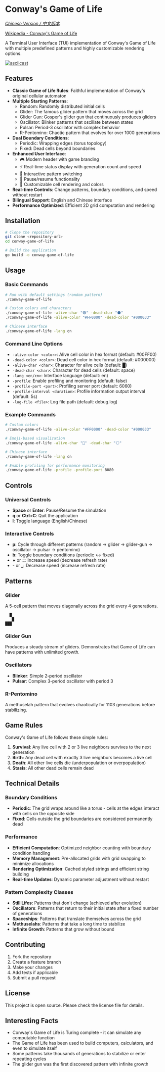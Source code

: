 # Conway's Game of Life

_[Chinese Version / 中文版本](README_CN.md)_

[Wikipedia - Conway's Game of Life](https://en.wikipedia.org/wiki/Conway's_Game_of_Life)

A Terminal User Interface (TUI) implementation of Conway's Game of Life with multiple predefined patterns and highly customizable rendering options.

[![asciicast](https://asciinema.org/a/723612.svg)](https://asciinema.org/a/723612)

## Features

- **Classic Game of Life Rules**: Faithful implementation of Conway's original cellular automaton
- **Multiple Starting Patterns**:
  - Random: Randomly distributed initial cells
  - Glider: The famous glider pattern that moves across the grid
  - Glider Gun: Gosper's glider gun that continuously produces gliders
  - Oscillator: Blinker patterns that oscillate between states
  - Pulsar: Period-3 oscillator with complex behavior
  - R-Pentomino: Chaotic pattern that evolves for over 1000 generations
- **Dual Boundary Conditions**:
  - Periodic: Wrapping edges (torus topology)
  - Fixed: Dead cells beyond boundaries
- **Enhanced User Interface**:
  - 🎮 Modern header with game branding
  - ⚡ Real-time status display with generation count and speed
  - 🎨 Interactive pattern switching
  - 🔄 Pause/resume functionality
  - 📐 Customizable cell rendering and colors
- **Real-time Controls**: Change patterns, boundary conditions, and speed without restart
- **Bilingual Support**: English and Chinese interface
- **Performance Optimized**: Efficient 2D grid computation and rendering

## Installation

```bash
# Clone the repository
git clone <repository-url>
cd conway-game-of-life

# Build the application
go build -o conway-game-of-life
```

## Usage

### Basic Commands

```bash
# Run with default settings (random pattern)
./conway-game-of-life

# Custom colors and characters
./conway-game-of-life -alive-char "🟢" -dead-char "⚫"
./conway-game-of-life -alive-color "#FF0000" -dead-color "#000033"

# Chinese interface
./conway-game-of-life -lang cn
```

### Command Line Options

- `-alive-color <color>`: Alive cell color in hex format (default: #00FF00)
- `-dead-color <color>`: Dead cell color in hex format (default: #000000)
- `-alive-char <char>`: Character for alive cells (default: █)
- `-dead-char <char>`: Character for dead cells (default: space)
- `-lang <en/cn>`: Interface language (default: en)
- `-profile`: Enable profiling and monitoring (default: false)
- `-profile-port <port>`: Profiling server port (default: 6060)
- `-profile-interval <duration>`: Profile information output interval (default: 5s)
- `-log-file <file>`: Log file path (default: debug.log)

### Example Commands

```bash
# Custom colors
./conway-game-of-life -alive-color "#FF0000" -dead-color "#000033"

# Emoji-based visualization
./conway-game-of-life -alive-char "🔴" -dead-char "⚪"

# Chinese interface
./conway-game-of-life -lang cn

# Enable profiling for performance monitoring
./conway-game-of-life -profile -profile-port 8080
```

## Controls

### Universal Controls

- **Space** or **Enter**: Pause/Resume the simulation
- **q** or **Ctrl+C**: Quit the application
- **l**: Toggle language (English/Chinese)

### Interactive Controls

- **p**: Cycle through different patterns (random → glider → glider-gun → oscillator → pulsar → pentomino)
- **b**: Toggle boundary conditions (periodic ↔ fixed)
- **+** or **=**: Increase speed (decrease refresh rate)
- **-** or **\_**: Decrease speed (increase refresh rate)

## Patterns

### Glider

A 5-cell pattern that moves diagonally across the grid every 4 generations.

```
  █
   █
███
```

### Glider Gun

Produces a steady stream of gliders. Demonstrates that Game of Life can have patterns with unlimited growth.

### Oscillators

- **Blinker**: Simple 2-period oscillator
- **Pulsar**: Complex 3-period oscillator with period 3

### R-Pentomino

A methuselah pattern that evolves chaotically for 1103 generations before stabilizing.

## Game Rules

Conway's Game of Life follows these simple rules:

1. **Survival**: Any live cell with 2 or 3 live neighbors survives to the next generation
2. **Birth**: Any dead cell with exactly 3 live neighbors becomes a live cell
3. **Death**: All other live cells die (underpopulation or overpopulation)
4. **Stasis**: All other dead cells remain dead

## Technical Details

### Boundary Conditions

- **Periodic**: The grid wraps around like a torus - cells at the edges interact with cells on the opposite side
- **Fixed**: Cells outside the grid boundaries are considered permanently dead

### Performance

- **Efficient Computation**: Optimized neighbor counting with boundary condition handling
- **Memory Management**: Pre-allocated grids with grid swapping to minimize allocations
- **Rendering Optimization**: Cached styled strings and efficient string building
- **Real-time Updates**: Dynamic parameter adjustment without restart

### Pattern Complexity Classes

- **Still Lifes**: Patterns that don't change (achieved after evolution)
- **Oscillators**: Patterns that return to their initial state after a fixed number of generations
- **Spaceships**: Patterns that translate themselves across the grid
- **Methuselahs**: Patterns that take a long time to stabilize
- **Infinite Growth**: Patterns that grow without bound

## Contributing

1. Fork the repository
2. Create a feature branch
3. Make your changes
4. Add tests if applicable
5. Submit a pull request

## License

This project is open source. Please check the license file for details.

## Interesting Facts

- Conway's Game of Life is Turing complete - it can simulate any computable function
- The Game of Life has been used to build computers, calculators, and even to simulate itself
- Some patterns take thousands of generations to stabilize or enter repeating cycles
- The glider gun was the first discovered pattern with infinite growth
